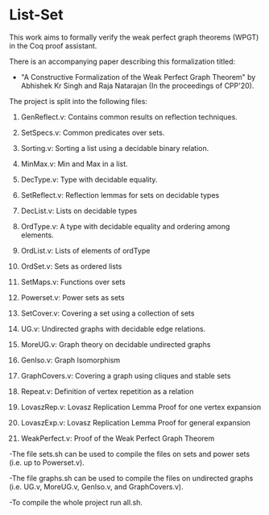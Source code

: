 # List-Set 
This work aims to formally verify the weak perfect graph theorems (WPGT) in the Coq proof assistant. 

There is an accompanying paper describing this formalization titled:
- "A Constructive Formalization of the Weak Perfect Graph Theorem" by Abhishek Kr Singh and Raja Natarajan (In the proceedings of CPP'20).
  
The project is split into the following files: 

1. GenReflect.v: Contains common results on reflection techniques.

2. SetSpecs.v: Common predicates over sets.

3. Sorting.v: Sorting a list using a decidable binary relation.

4. MinMax.v: Min and Max in a list.

5. DecType.v: Type with decidable equality. 

6. SetReflect.v: Reflection lemmas for sets on decidable types

7. DecList.v: Lists on decidable types

8.  OrdType.v: A type with decidable equality and ordering among elements.

9. OrdList.v: Lists of elements of ordType

10. OrdSet.v: Sets as ordered lists 

11. SetMaps.v: Functions over sets

12. Powerset.v: Power sets as sets

13. SetCover.v: Covering a set using a collection of sets

14. UG.v: Undirected graphs with decidable edge relations.

15. MoreUG.v: Graph theory on decidable undirected graphs

16. GenIso.v: Graph Isomorphism  

17. GraphCovers.v: Covering a graph using cliques and stable sets

18. Repeat.v: Definition of vertex repetition as a relation

19. LovaszRep.v:  Lovasz Replication Lemma Proof for one vertex expansion

20. LovaszExp.v:  Lovasz Replication Lemma Proof for general expansion

21. WeakPerfect.v: Proof of the Weak Perfect Graph Theorem



-The file sets.sh can be used to compile the files on sets and power sets (i.e. up to Powerset.v). 

-The file graphs.sh can be used to compile the files on undirected graphs (i.e. UG.v, MoreUG.v, GenIso.v, and GraphCovers.v). 

-To compile the whole project run all.sh. 
